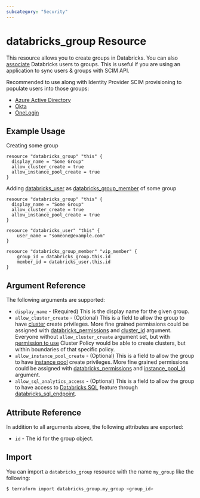 ```yaml
---
subcategory: "Security"
---
```

# databricks_group Resource

This resource allows you to create groups in Databricks. You can also [associate](group_member.md) Databricks users to groups. This is useful if you are using an application to sync users & groups with SCIM API.

Recommended to use along with Identity Provider SCIM provisioning to populate users into those groups:

* [Azure Active Directory](https://docs.microsoft.com/en-us/azure/databricks/administration-guide/users-groups/scim/aad)
* [Okta](https://docs.databricks.com/administration-guide/users-groups/scim/okta.html)
* [OneLogin](https://docs.databricks.com/administration-guide/users-groups/scim/onelogin.html)

## Example Usage

Creating some group

```hcl
resource "databricks_group" "this" {
  display_name = "Some Group"
  allow_cluster_create = true
  allow_instance_pool_create = true
}
```

Adding [databricks_user](user.md) as [databricks_group_member](group_member.md) of some group

```hcl
resource "databricks_group" "this" {
  display_name = "Some Group"
  allow_cluster_create = true
  allow_instance_pool_create = true
}

resource "databricks_user" "this" {
    user_name = "someone@example.com"
}

resource "databricks_group_member" "vip_member" {
    group_id = databricks_group.this.id
    member_id = databricks_user.this.id
}
```

## Argument Reference

The following arguments are supported:

* `display_name` -  (Required) This is the display name for the given group.
* `allow_cluster_create` -  (Optional) This is a field to allow the group to have [cluster](cluster.md) create privileges. More fine grained permissions could be assigned with [databricks_permissions](permissions.md#Cluster-usage) and [cluster_id](permissions.md#cluster_id) argument. Everyone without `allow_cluster_create` argument set, but with [permission to use](permissions.md#Cluster-Policy-usage) Cluster Policy would be able to create clusters, but within boundaries of that specific policy.
* `allow_instance_pool_create` -  (Optional) This is a field to allow the group to have [instance pool](instance_pool.md) create privileges. More fine grained permissions could be assigned with [databricks_permissions](permissions.md#Instance-Pool-usage) and [instance_pool_id](permissions.md#instance_pool_id) argument.
* `allow_sql_analytics_access` - (Optional) This is a field to allow the group to have access to [Databricks SQL](https://databricks.com/product/databricks-sql) feature through [databricks_sql_endpoint](sql_endpoint.md).

## Attribute Reference

In addition to all arguments above, the following attributes are exported:

* `id` -  The id for the group object.

## Import

You can import a `databricks_group` resource with the name `my_group` like the following:

```bash
$ terraform import databricks_group.my_group <group_id>
```
